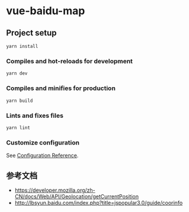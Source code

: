 # vue-baidu-map

## Project setup
```
yarn install
```

### Compiles and hot-reloads for development
```
yarn dev
```

### Compiles and minifies for production
```
yarn build
```

### Lints and fixes files
```
yarn lint
```

### Customize configuration
See [Configuration Reference](https://cli.vuejs.org/config/).

## 参考文档

- <https://developer.mozilla.org/zh-CN/docs/Web/API/Geolocation/getCurrentPosition>
- <http://lbsyun.baidu.com/index.php?title=jspopular3.0/guide/coorinfo>